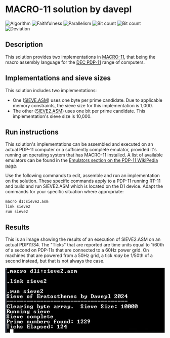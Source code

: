 # MACRO-11 solution by davepl

![Algorithm](https://img.shields.io/badge/Algorithm-base-green)
![Faithfulness](https://img.shields.io/badge/Faithful-no-yellowgreen)
![Parallelism](https://img.shields.io/badge/Parallel-no-green)
![Bit count](https://img.shields.io/badge/Bits-1-green)
![Bit count](https://img.shields.io/badge/Bits-8-yellowgreen)
![Deviation](https://img.shields.io/badge/Deviation-sievesize-blue)

## Description

This solution provides two implementations in [MACRO-11](https://en.wikipedia.org/wiki/MACRO-11), that being the macro assembly language for the [DEC PDP-11](https://en.wikipedia.org/wiki/PDP-11) range of computers.

## Implementations and sieve sizes

This solution includes two implementations:

- One ([SIEVE.ASM](SIEVE.ASM)) uses one byte per prime candidate. Due to applicable memory constraints, the sieve size for this implementation is 1,000.
- The other ([SIEVE2.ASM](SIEVE2.ASM)) uses one bit per prime candidate. This implementation's sieve size is 10,000.

## Run instructions

This solution's implementations can be assembled and executed on an actual PDP-11 computer or a sufficiently complete emulator, provided it's running an operating system that has MACRO-11 installed. A list of available emulators can be found in the [Emulators section on the PDP-11 WikiPedia page](https://en.wikipedia.org/wiki/PDP-11#Emulators).

Use the following commands to edit, assemble and run an implementation on the solution. These specific commands apply to a PDP-11 running RT-11 and build and run SIEVE2.ASM which is located on the D1 device. Adapt the commands for your specific situation where appropriate:

```text
macro d1:sieve2.asm
link sieve2
run sieve2
```

## Results

This is an image showing the results of an execution of SIEVE2.ASM on an actual PDP11/34. The "Ticks" that are reported are time units equal to 1/60th of a second on PDP-11s that are connected to a 60Hz power grid. On machines that are powered from a 50Hz grid, a tick _may_ be 1/50th of a second instead, but that is not always the case.

![SIEVE2.ASM results](sieve2_result.jpg)
